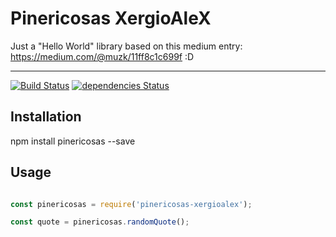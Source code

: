 # Pinericosas XergioAleX

Just a "Hello World" library based on this medium entry: https://medium.com/@muzk/11ff8c1c699f :D

---

[![Build Status](https://travis-ci.org/xergioalex/pinericosas.svg?branch=master)](https://travis-ci.org/xergioalex/pinericosas)
[![dependencies Status](https://david-dm.org/xergioalex/pinericosas/status.svg)](https://david-dm.org/xergioalex/pinericosas)

## Installation

npm install pinericosas --save

## Usage

```javascript

const pinericosas = require('pinericosas-xergioalex');

const quote = pinericosas.randomQuote();

```